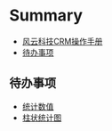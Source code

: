 # Summary

* [风云科技CRM操作手册](README.md)
* [待办事项](chapter1.md)

## 待办事项

* [统计数值](tong-ji-shu-zhi.md)
* [柱状统计图](zhu-zhuang-tong-ji-tu.md)

